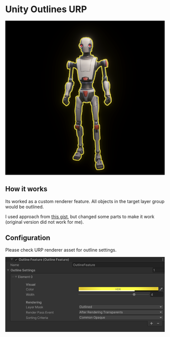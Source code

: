 # Unity Outlines URP

![showcase](showcase.png)

## How it works

Its worked as a custom renderer feature. All objects in the target layer group would be outlined.

I used approach from [this gist](https://gist.github.com/mandarinx/5826e24f701141aaa0587d1a58cb3c6c), but changed some parts to make it work (original version did not work for me).

## Configuration

Please check URP renderer asset for outline settings.

![settings](settings.png)